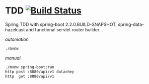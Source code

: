 # TDD [![Build Status](https://travis-ci.org/daggerok/spring-data-hazelcast-example.svg?branch=master)](https://travis-ci.org/daggerok/spring-data-hazelcast-example)
Spring TDD with spring-boot 2.2.0.BUILD-SNAPSHOT, spring-data-hazelcast and functional servlet router builder...

_automation_

```bash
./mvnw
```

_manual_

```bash
./mvnw spring-boot:run
http post :8080/api/v1 data=hey
http  get :8080/api/v1
```

